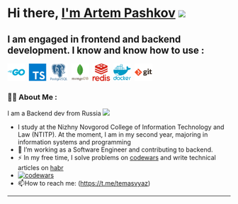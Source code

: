 
<h1>
    Hi there, <a href="https://temaweb10.github.io/temapashkov">I'm Artem Pashkov</a> 
    <img src="https://media.giphy.com/media/hvRJCLFzcasrR4ia7z/giphy.gif" width="30px"/>
  </h1>
  
<h2>I am engaged in frontend and backend development. I know and know how to use :</h2>

<div>
    <img src="https://raw.githubusercontent.com/devicons/devicon/refs/heads/master/icons/go/go-original-wordmark.svg" title="go" alt="go" width="40" height="40"/>&nbsp;
      <img src="https://github.com/devicons/devicon/blob/master/icons/typescript/typescript-original.svg" title="JavaScript" alt="JavaScript" width="40" height="40"/>&nbsp;
    <img src="https://raw.githubusercontent.com/devicons/devicon/refs/heads/master/icons/postgresql/postgresql-plain-wordmark.svg" title="postgresql" alt="postgresql" width="40" height="40"/>&nbsp;
      <img src="https://raw.githubusercontent.com/devicons/devicon/ca28c779441053191ff11710fe24a9e6c23690d6/icons/mongodb/mongodb-original-wordmark.svg" title="mongodb" alt="mongodb" width="40" height="40"/>&nbsp;
    <img src="https://raw.githubusercontent.com/devicons/devicon/refs/heads/master/icons/redis/redis-plain-wordmark.svg" title="redis" alt="redis" width="40" height="40"/>&nbsp;
      <img src="https://raw.githubusercontent.com/devicons/devicon/refs/heads/master/icons/docker/docker-plain-wordmark.svg" title="docker" alt="docker" width="40" height="40"/>&nbsp;
  <img src="https://github.com/devicons/devicon/blob/master/icons/git/git-original-wordmark.svg" title="Git" **alt="Git" width="40" height="40"/>
</div>


### 👩‍💻 About Me :
I am a Backend dev from Russia <img src="https://media.giphy.com/media/WUlplcMpOCEmTGBtBW/giphy.gif" width="30">
- I study at the Nizhny Novgorod College of Information Technology and Law (NTITP). At the moment, I am in my second year, majoring in information systems and programming
- :telescope: I’m working as a Software Engineer and contributing to backend.
- :zap: In my free time, I solve problems on  <a href="https://www.codewars.com/users/temaweb10">codewars</a> and write technical articles on <a href="https://habr.com/ru/users/temaweb10/publications/articles/">habr</a> 
- [![codewars](https://www.codewars.com/users/temaweb10/badges/large)](https://www.codewars.com/users/temaweb10)
- :mailbox:How to reach me: (https://t.me/temasvyaz)
---
